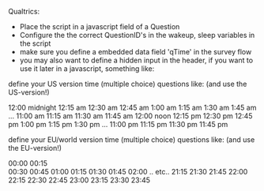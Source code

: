 
Qualtrics: 
- Place the script in a javascript field of a Question 
- Configure the the correct QuestionID's in the wakeup, sleep variables in the script
- make sure you define a embedded data field 'qTime' in the survey flow
- you may also want to define a hidden input in the header, if you want to use it later in a 
  javascript, something like: <input id="qTime" name="ED~qTime" type="hidden" value="${e://Field/qTime}" />


define your US version time (multiple choice) questions like: (and use the US-version!)

12:00 midnight
12:15 am
12:30 am
12:45 am
1:00 am
1:15 am
1:30 am
1:45 am
...
11:00 am
11:15 am
11:30 am
11:45 am
12:00 noon
12:15 pm
12:30 pm
12:45 pm
1:00 pm
1:15 pm
1:30 pm
...
11:00 pm
11:15 pm
11:30 pm
11:45 pm


define your EU/world version time (multiple choice) questions like: (and use the EU-version!)

00:00
00:15    
00:30
00:45
01:00
01:15
01:30
01:45
02:00
.. etc..
21:15
21:30
21:45
22:00
22:15
22:30
22:45
23:00
23:15
23:30
23:45
